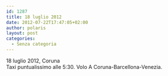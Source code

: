 ```yaml
---
id: 1287
title: 18 luglio 2012
date: 2012-07-22T17:47:05+02:00
author: polaris
layout: post
categories:
  - Senza categoria
---
```

18 luglio 2012, Coruna  
Taxi puntualissimo alle 5:30. Volo A Coruna-Barcellona-Venezia.